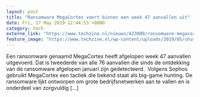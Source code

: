 ```yaml
---
layout: post
title: "Ransomware MegaCortex voert binnen een week 47 aanvallen uit"
date: Fri, 17 May 2019 12:44:53 +0000
category: tech
externe_link: "https://www.techzine.nl/nieuws/423009/ransomware-megacortex-voert-binnen-een-week-47-aanvallen-uit.html"
feature_image: "https://www.techzine.nl/wp-content/uploads/2019/05/shutterstock_411146515.jpg"
---
```


Een ransomware genaamd MegaCortex heeft afgelopen week 47 aanvallen uitgevoerd. Dat is tweederde van alle 76 aanvallen die sinds de ontdekking van de ransomware afgelopen januari zijn gedetecteerd.  Volgens Sophos gebruikt MegaCortex een tactiek die bekend staat als big-game hunting. De ransomware lijkt ontworpen om grote bedrijfsnetwerken aan te vallen en is onderdeel van zorgvuldig [&#8230;]

